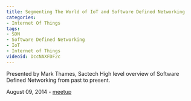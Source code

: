 ```yaml
---
title: Segmenting The World of IoT and Software Defined Networking
categories:
- Internet Of Things
tags:
- SDN
- Software Defined Networking
- IoT
- Internet of Things
videoid: DccNAXFDF2c
---
```

 
Presented by Mark Thames, Sactech 
High level overview of Software Defined Networking from past to present.


August 09, 2014 - <a href="http://www.meetup.com/AustinIoT/events/198232412/">meetup</a> 
